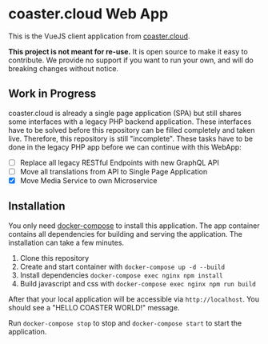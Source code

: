 # coaster.cloud Web App
This is the VueJS client application from [coaster.cloud](https://coaster.cloud).

**This project is not meant for re-use.** It is open source to make it easy to contribute. We provide no support if you
want to run your own, and will do breaking changes without notice.

## Work in Progress
coaster.cloud is already a single page application (SPA) but still shares some interfaces with a legacy PHP backend
application. These interfaces have to be solved before this repository can be filled completely and taken live.
Therefore, this repository is still "incomplete". These tasks have to be done in the legacy PHP app before
we can continue with this WebApp:

- [ ] Replace all legacy RESTful Endpoints with new GraphQL API
- [ ] Move all translations from API to Single Page Application
- [x] Move Media Service to own Microservice

## Installation
You only need [docker-compose](https://docs.docker.com/compose/) to install this application. The app container
contains all dependencies for building and serving the application. The installation can take a few minutes.

1. Clone this repository
2. Create and start container with `docker-compose up -d --build`
3. Install dependencies `docker-compose exec nginx npm install`
4. Build javascript and css with `docker-compose exec nginx npm run build`

After that your local application will be accessible via `http://localhost`. You should see a "HELLO COASTER WORLD!" 
message.

Run `docker-compose stop` to stop and `docker-compose start` to start the application. 

